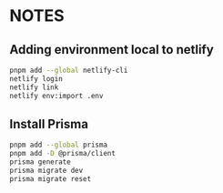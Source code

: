 # NOTES

## Adding environment local to netlify

```sh
pnpm add --global netlify-cli
netlify login
netlify link
netlify env:import .env
```

## Install Prisma

```sh
pnpm add --global prisma
pnpm add -D @prisma/client
prisma generate
prisma migrate dev
prisma migrate reset
```
